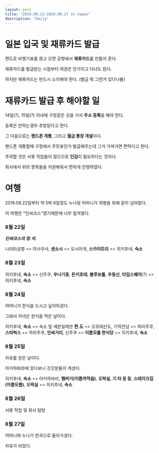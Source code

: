 ```yaml
---
layout: post
title: "2019.08.22~2019.08.27 in Japan"
description: "Daily"
---
```


# 일본 입국 및 재류카드 발급

편도로 비행기표를 끊고 오면 공항에서 **재류카드**를 만들어 준다.

재류카드를 발급받는 시점부터 여권은 안가지고 다녀도 된다.

하지만 재류카드는 반드시 소지해야 한다. (벌금 뭐 그런거 있다나봄)

# 재류카드 발급 후 해야할 일

14일(?), 15일(?) 이내에 구청같은 곳을 가서 **주소 등록**을 해야 한다.

등록은 안하는경우 추방된다고 한다.

그 다음으로는 **핸드폰 개통**, 그리고 **월급 통장 개설**이다.

핸드폰 개통할때 구청에서 주민표인가 발급해주는데 그거 가져가면 편하다고 한다.

주의할 것은 서류 작업들이 많으므로 **인감**이 필요하다는 것이다.

회사에서 위의 항목들을 지원해줘서 편하게 진행하였다.

# 여행

2019.08.22일부터 약 5박 6일정도 누나랑 어머니가 여행을 위해 같이 넘어왔다.

이 여행은 "인싸코스"였기때문에 너무 힘겨웠다.

### 8월 22일

***인싸코스의 정.석.***

나리타공항 => 아사쿠사, **센소시** => 오시아게, **스카이트리** => 히키후네, **숙소** 

### 8월 23일

히키후네, **숙소** => 신주쿠, **우나기동**, **돈키호테**, **블루보틀**, **우동신**, **타임스퀘어**(?) => 히키후네, **숙소**

### 8월 24일 

어머니가 한식을 드시고 싶어하셨다.

그래서 저녁은 한식을 먹은 날이다.

히키후네, **숙소** => 숙소 앞 세븐일레븐 **편.도** => 오모테산도, 기억안남 => 하라주쿠, **스타벅스** => 하라주쿠, **인싸거리**, 신주쿠 => **이름모를 한식당** => 히키후네, **숙소**

### 8월 25일

자유를 얻은 날이다.

아키하바라에 있다보니 갓갓분들이 계셨다.

히키후네, **숙소** => 아키하바라, **햄버거(이름까먹음)**,  **오락실**, **기 타 등 등**, **스테이크집(이름모름)**, **오락실** => 히키후네, **숙소**

### 8월 26일

서류 작업 및 회사 탐방

### 8월 27일

어머니와 누나가 한국으로 돌아가셨다.

자유가 되었다.